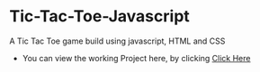 # Tic-Tac-Toe-Javascript
A Tic Tac Toe game build using javascript, HTML and CSS

* You can view the working Project here, by clicking [Click Here](https://atique08642.github.io/Tic-Tac-Toe-Javascript/)
